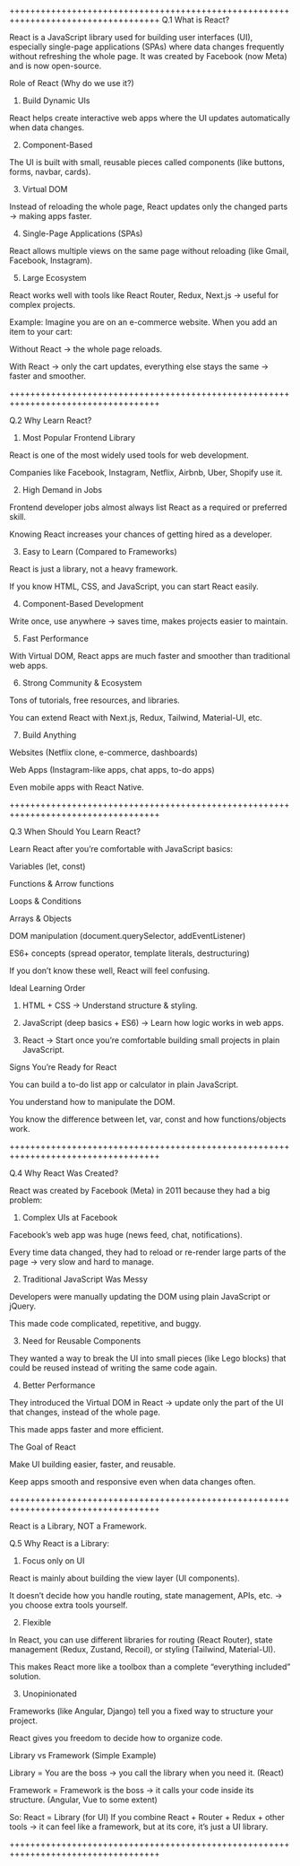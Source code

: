 +++++++++++++++++++++++++++++++++++++++++++++++++++++++++++++++++++++++++++++++++++
Q.1 What is React?

React is a JavaScript library used for building user interfaces (UI), especially single-page applications (SPAs) where data changes frequently without refreshing the whole page.
It was created by Facebook (now Meta) and is now open-source.

Role of React (Why do we use it?)

1. Build Dynamic UIs

React helps create interactive web apps where the UI updates automatically when data changes.

2. Component-Based

The UI is built with small, reusable pieces called components (like buttons, forms, navbar, cards).

3. Virtual DOM

Instead of reloading the whole page, React updates only the changed parts → making apps faster.

4. Single-Page Applications (SPAs)

React allows multiple views on the same page without reloading (like Gmail, Facebook, Instagram).

5. Large Ecosystem

React works well with tools like React Router, Redux, Next.js → useful for complex projects.

Example:
Imagine you are on an e-commerce website. When you add an item to your cart:

Without React → the whole page reloads.

With React → only the cart updates, everything else stays the same → faster and smoother.

+++++++++++++++++++++++++++++++++++++++++++++++++++++++++++++++++++++++++++++++++++

Q.2 Why Learn React?

1. Most Popular Frontend Library

React is one of the most widely used tools for web development.

Companies like Facebook, Instagram, Netflix, Airbnb, Uber, Shopify use it.

2. High Demand in Jobs

Frontend developer jobs almost always list React as a required or preferred skill.

Knowing React increases your chances of getting hired as a developer.

3. Easy to Learn (Compared to Frameworks)

React is just a library, not a heavy framework.

If you know HTML, CSS, and JavaScript, you can start React easily.

4. Component-Based Development

Write once, use anywhere → saves time, makes projects easier to maintain.

5. Fast Performance

With Virtual DOM, React apps are much faster and smoother than traditional web apps.

6. Strong Community & Ecosystem

Tons of tutorials, free resources, and libraries.

You can extend React with Next.js, Redux, Tailwind, Material-UI, etc.

7. Build Anything

Websites (Netflix clone, e-commerce, dashboards)

Web Apps (Instagram-like apps, chat apps, to-do apps)

Even mobile apps with React Native.

+++++++++++++++++++++++++++++++++++++++++++++++++++++++++++++++++++++++++++++++++++

Q.3 When Should You Learn React?

Learn React after you’re comfortable with JavaScript basics:

Variables (let, const)

Functions & Arrow functions

Loops & Conditions

Arrays & Objects

DOM manipulation (document.querySelector, addEventListener)

ES6+ concepts (spread operator, template literals, destructuring)

If you don’t know these well, React will feel confusing.

Ideal Learning Order

1. HTML + CSS → Understand structure & styling.

2. JavaScript (deep basics + ES6) → Learn how logic works in web apps.

3. React → Start once you’re comfortable building small projects in plain JavaScript.

Signs You’re Ready for React

You can build a to-do list app or calculator in plain JavaScript.

You understand how to manipulate the DOM.

You know the difference between let, var, const and how functions/objects work.

+++++++++++++++++++++++++++++++++++++++++++++++++++++++++++++++++++++++++++++++++++

Q.4 Why React Was Created?

React was created by Facebook (Meta) in 2011 because they had a big problem:

1. Complex UIs at Facebook

Facebook’s web app was huge (news feed, chat, notifications).

Every time data changed, they had to reload or re-render large parts of the page → very slow and hard to manage.

2. Traditional JavaScript Was Messy

Developers were manually updating the DOM using plain JavaScript or jQuery.

This made code complicated, repetitive, and buggy.

3. Need for Reusable Components

They wanted a way to break the UI into small pieces (like Lego blocks) that could be reused instead of writing the same code again.

4. Better Performance

They introduced the Virtual DOM in React → update only the part of the UI that changes, instead of the whole page.

This made apps faster and more efficient.

The Goal of React

Make UI building easier, faster, and reusable.

Keep apps smooth and responsive even when data changes often.

+++++++++++++++++++++++++++++++++++++++++++++++++++++++++++++++++++++++++++++++++++

React is a Library, NOT a Framework.

Q.5 Why React is a Library:

1. Focus only on UI

React is mainly about building the view layer (UI components).

It doesn’t decide how you handle routing, state management, APIs, etc. → you choose extra tools yourself.

2. Flexible

In React, you can use different libraries for routing (React Router), state management (Redux, Zustand, Recoil), or styling (Tailwind, Material-UI).

This makes React more like a toolbox than a complete “everything included” solution.

3. Unopinionated

Frameworks (like Angular, Django) tell you a fixed way to structure your project.

React gives you freedom to decide how to organize code.

Library vs Framework (Simple Example)

Library = You are the boss → you call the library when you need it. (React)

Framework = Framework is the boss → it calls your code inside its structure. (Angular, Vue to some extent)

So:
React = Library (for UI)
If you combine React + Router + Redux + other tools → it can feel like a framework, but at its core, it’s just a UI library.

+++++++++++++++++++++++++++++++++++++++++++++++++++++++++++++++++++++++++++++++++++
